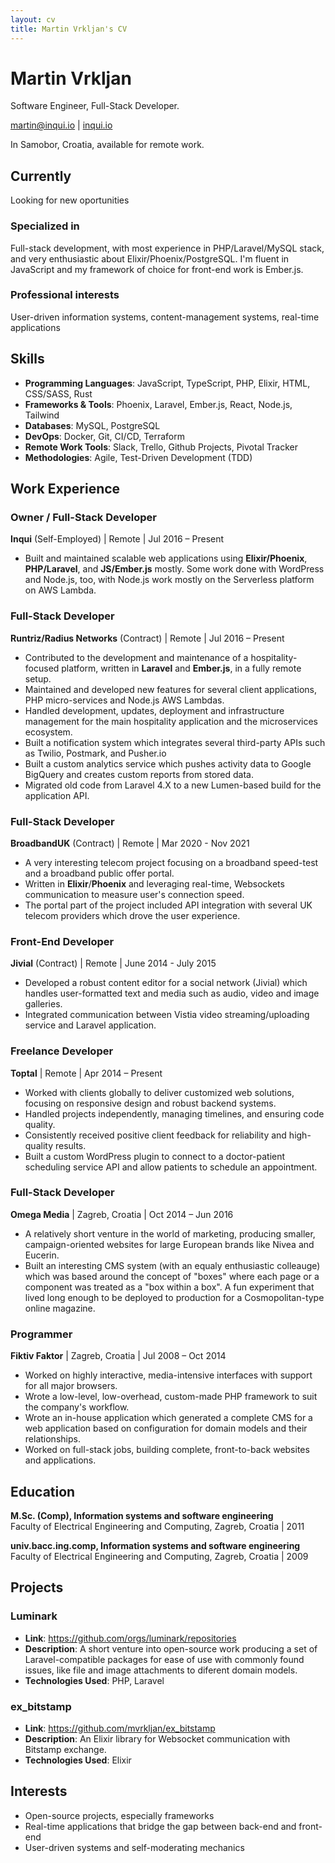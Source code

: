 ```yaml
---
layout: cv
title: Martin Vrkljan's CV
---
```

# Martin Vrkljan
Software Engineer, Full-Stack Developer.

<div id="webaddress">
<a href="martin@inqui.io">martin@inqui.io</a>
| <a href="https://inqui.io">inqui.io</a>
</div>

In Samobor, Croatia, available for remote work.

## Currently

Looking for new oportunities

### Specialized in

Full-stack development, with most experience in PHP/Laravel/MySQL stack, and very enthusiastic about Elixir/Phoenix/PostgreSQL. I'm fluent in JavaScript and my framework of choice for front-end work is Ember.js.

### Professional interests

User-driven information systems, content-management systems, real-time applications

## Skills

- **Programming Languages**: JavaScript, TypeScript, PHP, Elixir, HTML, CSS/SASS, Rust
- **Frameworks & Tools**: Phoenix, Laravel, Ember.js, React, Node.js, Tailwind
- **Databases**: MySQL, PostgreSQL
- **DevOps**: Docker, Git, CI/CD, Terraform
- **Remote Work Tools**: Slack, Trello, Github Projects, Pivotal Tracker
- **Methodologies**: Agile, Test-Driven Development (TDD)

## Work Experience

### **Owner / Full-Stack Developer**  
**Inqui** (Self-Employed) | Remote | Jul 2016 – Present  
- Built and maintained scalable web applications using **Elixir/Phoenix**, **PHP/Laravel**, and **JS/Ember.js** mostly. Some work done with WordPress and Node.js, too, with Node.js work mostly on the Serverless platform on AWS Lambda. 

### **Full-Stack Developer**  
**Runtriz/Radius Networks** (Contract) | Remote | Jul 2016 – Present  
- Contributed to the development and maintenance of a hospitality-focused platform, written in **Laravel** and **Ember.js**, in a fully remote setup.
- Maintained and developed new features for several client applications, PHP micro-services and Node.js AWS Lambdas.
- Handled development, updates, deployment and infrastructure management for the main hospitality application and the microservices ecosystem.
- Built a notification system which integrates several third-party APIs such as Twilio, Postmark, and Pusher.io
- Built a custom analytics service which pushes activity data to Google BigQuery and creates custom reports from stored data.
- Migrated old code from Laravel 4.X to a new Lumen-based build for the application API.

### **Full-Stack Developer**
**BroadbandUK** (Contract) | Remote | Mar 2020 - Nov 2021
- A very interesting telecom project focusing on a broadband speed-test and a broadband public offer portal.
- Written in **Elixir**/**Phoenix** and leveraging real-time, Websockets communication to measure user's connection speed.
- The portal part of the project included API integration with several UK telecom providers which drove the user experience.

### **Front-End Developer**
**Jivial** (Contract) | Remote | June 2014 - July 2015
- Developed a robust content editor for a social network (Jivial) which handles user-formatted text and media such as audio, video and image galleries.
- Integrated communication between Vistia video streaming/uploading service and Laravel application.

### **Freelance Developer**  
**Toptal** | Remote | Apr 2014 – Present  
- Worked with clients globally to deliver customized web solutions, focusing on responsive design and robust backend systems.  
- Handled projects independently, managing timelines, and ensuring code quality.  
- Consistently received positive client feedback for reliability and high-quality results.
- Built a custom WordPress plugin to connect to a doctor-patient scheduling service API and allow patients to schedule an appointment.

### **Full-Stack Developer**  
**Omega Media** | Zagreb, Croatia | Oct 2014 – Jun 2016  
- A relatively short venture in the world of marketing, producing smaller, campaign-oriented websites for large European brands like Nivea and Eucerin.
- Built an interesting CMS system (with an equaly enthusiastic colleauge) which was based around the concept of "boxes" where each page or a component was treated as a "box within a box". A fun experiment that lived long enough to be deployed to production for a Cosmopolitan-type online magazine.

### **Programmer**  
**Fiktiv Faktor** | Zagreb, Croatia | Jul 2008 – Oct 2014  
- Worked on highly interactive, media-intensive interfaces with support for all major browsers.
- Wrote a low-level, low-overhead, custom-made PHP framework to suit the company's workflow.  
- Wrote an in-house application which generated a complete CMS for a web application based on configuration for domain models and their relationships.
- Worked on full-stack jobs, building complete, front-to-back websites and applications.

## Education

**M.Sc. (Comp), Information systems and software engineering**  
Faculty of Electrical Engineering and Computing, Zagreb, Croatia | 2011

**univ.bacc.ing.comp, Information systems and software engineering**  
Faculty of Electrical Engineering and Computing, Zagreb, Croatia | 2009 

## Projects

### **Luminark**
- **Link**: https://github.com/orgs/luminark/repositories
- **Description**: A short venture into open-source work producing a set of Laravel-compatible packages for ease of use with commonly found issues, like file and image attachments to diferent domain models. 
- **Technologies Used**: PHP, Laravel

### **ex_bitstamp**
- **Link**: https://github.com/mvrkljan/ex_bitstamp
- **Description**: An Elixir library for Websocket communication with Bitstamp exchange.
- **Technologies Used**: Elixir

## Interests

- Open-source projects, especially frameworks
- Real-time applications that bridge the gap between back-end and front-end
- User-driven systems and self-moderating mechanics
